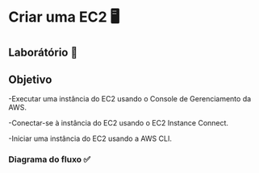 # Criar uma EC2 🖥️

## Laborátório 🥼

## Objetivo

-Executar uma instância do EC2 usando o Console de Gerenciamento da AWS.

-Conectar-se à instância do EC2 usando o EC2 Instance Connect.

-Iniciar uma instância do EC2 usando a AWS CLI.

### Diagrama do fluxo ✅
